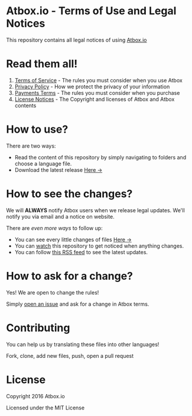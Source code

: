 # Atbox.io - Terms of Use and Legal Notices

This repository contains all legal notices of using [Atbox.io](https://atbox.io)

# Read them all! #
1. [Terms of Service](terms-of-service) - 
The rules you must consider when you use Atbox
2. [Privacy Policy](privacy-policy) - 
How we protect the privacy of your information
3. [Payments Terms](payment-terms) - 
The rules you must consider when you purchase
4. [License Notices](license-notices) - 
The Copyright and licenses of Atbox and Atbox contents

# How to use? #
There are two ways:

* Read the content of this repository by simply navigating to folders and choose a language file.
* Download the latest release [Here →](https://github.com/Atbox/legal/releases)

# How to see the changes? #
We will **ALWAYS** notify Atbox users when we release legal updates. We'll notify you via email and a notice on website.

There are *even more ways* to follow up:
* You can see every little changes of files [Here →](https://github.com/Atbox/legal/commits/master)
* You can [watch](https://github.com/Atbox/legal/subscription) this repository to get noticed when anything changes.
* You can follow [this RSS feed](https://github.com/Atbox/legal/releases.atom) to see the latest updates.

# How to ask for a change? #

Yes! We are open to change the rules!

Simply [open an issue](https://github.com/Atbox/legal/issues/new) and ask for a change in Atbox terms.

# Contributing #

You can help us by translating these files into other languages!

Fork, clone, add new files, push, open a pull request

# License #
Copyright 2016 Atbox.io

Licensed under the MIT License
